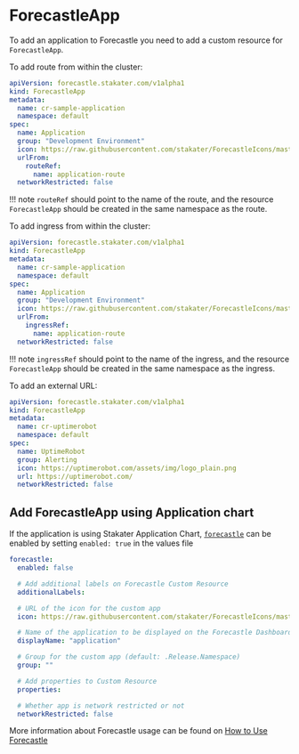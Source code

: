 # ForecastleApp

To add an application to Forecastle you need to add a custom resource for `ForecastleApp`.

To add route from within the cluster:

```yaml
apiVersion: forecastle.stakater.com/v1alpha1
kind: ForecastleApp
metadata:
  name: cr-sample-application
  namespace: default
spec:
  name: Application
  group: "Development Environment"
  icon: https://raw.githubusercontent.com/stakater/ForecastleIcons/master/stakater-big.png
  urlFrom:
    routeRef:
      name: application-route
  networkRestricted: false
```

!!! note
    `routeRef` should point to the name of the route, and the resource `ForecastleApp` should be created in the same namespace as the route.

To add ingress from within the cluster:

```yaml
apiVersion: forecastle.stakater.com/v1alpha1
kind: ForecastleApp
metadata:
  name: cr-sample-application
  namespace: default
spec:
  name: Application
  group: "Development Environment"
  icon: https://raw.githubusercontent.com/stakater/ForecastleIcons/master/stakater-big.png
  urlFrom:
    ingressRef:
      name: application-route
  networkRestricted: false
```

!!! note
    `ingressRef` should point to the name of the ingress, and the resource `ForecastleApp` should be created in the same namespace as the ingress.

To add an external URL:

```yaml
apiVersion: forecastle.stakater.com/v1alpha1
kind: ForecastleApp
metadata:
  name: cr-uptimerobot
  namespace: default
spec:
  name: UptimeRobot
  group: Alerting
  icon: https://uptimerobot.com/assets/img/logo_plain.png
  url: https://uptimerobot.com/
  networkRestricted: false
```

## Add ForecastleApp using Application chart

If the application is using Stakater Application Chart, [`forecastle`](https://github.com/stakater/application/blob/master/application/templates/forecastle.yaml) can be enabled by setting `enabled: true` in the values file

```yaml
forecastle:
  enabled: false

  # Add additional labels on Forecastle Custom Resource
  additionalLabels:

  # URL of the icon for the custom app
  icon: https://raw.githubusercontent.com/stakater/ForecastleIcons/master/stakater-big.png

  # Name of the application to be displayed on the Forecastle Dashboard
  displayName: "application"

  # Group for the custom app (default: .Release.Namespace)
  group: ""

  # Add properties to Custom Resource
  properties:

  # Whether app is network restricted or not
  networkRestricted: false
```

More information about Forecastle usage can be found on [How to Use Forecastle](https://github.com/stakater/Forecastle#configuration)
